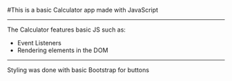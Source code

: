 #This is a basic Calculator app made with JavaScript
***
The Calculator features basic JS such as: 
*  Event Listeners
*  Rendering elements in the DOM

---
Styling was done with basic Bootstrap for buttons 
